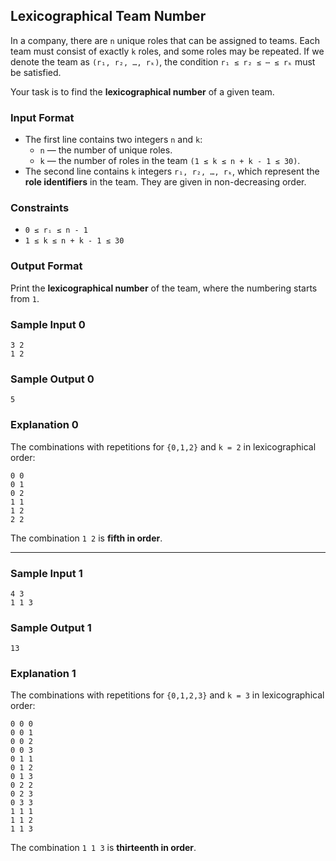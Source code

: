 ## Lexicographical Team Number

In a company, there are `n` unique roles that can be assigned to teams. Each team must consist of exactly `k` roles, and some roles may be repeated. If we denote the team as `(r₁, r₂, …, rₖ)`, the condition `r₁ ≤ r₂ ≤ ⋯ ≤ rₖ` must be satisfied.  

Your task is to find the **lexicographical number** of a given team.

### Input Format

- The first line contains two integers `n` and `k`:  
  - `n` — the number of unique roles.  
  - `k` — the number of roles in the team `(1 ≤ k ≤ n + k - 1 ≤ 30)`.  
- The second line contains `k` integers `r₁, r₂, …, rₖ`, which represent the **role identifiers** in the team. They are given in non-decreasing order.

### Constraints

- `0 ≤ rᵢ ≤ n - 1`  
- `1 ≤ k ≤ n + k - 1 ≤ 30`

### Output Format

Print the **lexicographical number** of the team, where the numbering starts from `1`.

### Sample Input 0

```
3 2
1 2
```

### Sample Output 0

```
5
```

### Explanation 0

The combinations with repetitions for `{0,1,2}` and `k = 2` in lexicographical order:

```
0 0
0 1
0 2
1 1
1 2
2 2
```

The combination `1 2` is **fifth in order**.

---

### Sample Input 1

```
4 3
1 1 3
```

### Sample Output 1

```
13
```

### Explanation 1

The combinations with repetitions for `{0,1,2,3}` and `k = 3` in lexicographical order:

```
0 0 0
0 0 1
0 0 2
0 0 3
0 1 1
0 1 2
0 1 3
0 2 2
0 2 3
0 3 3
1 1 1
1 1 2
1 1 3
```

The combination `1 1 3` is **thirteenth in order**.
